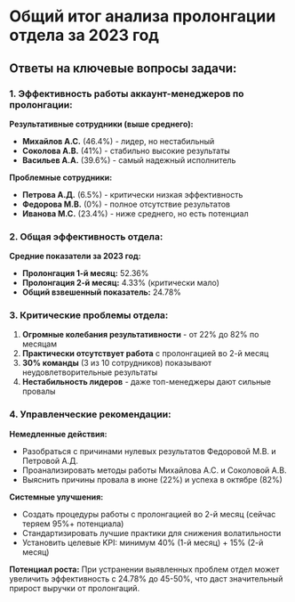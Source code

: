 # Общий итог анализа пролонгации отдела за 2023 год

## Ответы на ключевые вопросы задачи:

### 1. Эффективность работы аккаунт-менеджеров по пролонгации:

**Результативные сотрудники (выше среднего):**
- **Михайлов А.С.** (46.4%) - лидер, но нестабильный
- **Соколова А.В.** (41%) - стабильно высокие результаты
- **Васильев А.А.** (39.6%) - самый надежный исполнитель

**Проблемные сотрудники:**
- **Петрова А.Д.** (6.5%) - критически низкая эффективность
- **Федорова М.В.** (0%) - полное отсутствие результатов
- **Иванова М.С.** (23.4%) - ниже среднего, но есть потенциал

### 2. Общая эффективность отдела:

**Средние показатели за 2023 год:**
- **Пролонгация 1-й месяц:** 52.36%
- **Пролонгация 2-й месяц:** 4.33% (критически мало)
- **Общий взвешенный показатель:** 24.78%

### 3. Критические проблемы отдела:

1. **Огромные колебания результативности** - от 22% до 82% по месяцам
2. **Практически отсутствует работа** с пролонгацией во 2-й месяц
3. **30% команды** (3 из 10 сотрудников) показывают неудовлетворительные результаты
4. **Нестабильность лидеров** - даже топ-менеджеры дают сильные провалы

### 4. Управленческие рекомендации:

**Немедленные действия:**
- Разобраться с причинами нулевых результатов Федоровой М.В. и Петровой А.Д.
- Проанализировать методы работы Михайлова А.С. и Соколовой А.В.
- Выяснить причины провала в июне (22%) и успеха в октябре (82%)

**Системные улучшения:**
- Создать процедуры работы с пролонгацией во 2-й месяц (сейчас теряем 95%+ потенциала)
- Стандартизировать лучшие практики для снижения волатильности
- Установить целевые KPI: минимум 40% (1-й месяц) + 15% (2-й месяц)

**Потенциал роста:**
При устранении выявленных проблем отдел может увеличить эффективность с 24.78% до 45-50%, что даст значительный прирост выручки от пролонгаций.
